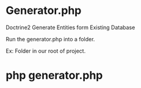 # Generator.php
Doctrine2 Generate Entities form Existing Database 

Run the generator.php into a folder.

Ex: Folder <models> in our root of project.
  
# php generator.php
